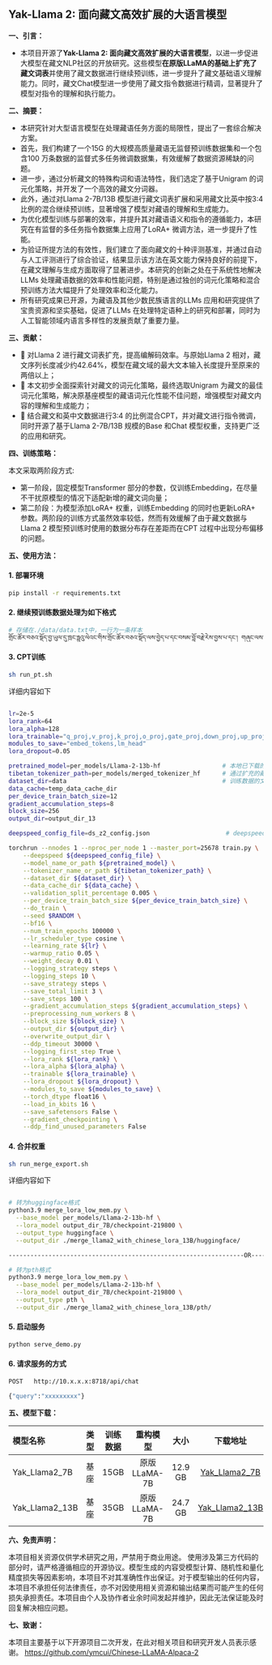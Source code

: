 
## Yak-Llama 2: 面向藏文高效扩展的大语言模型

**一、引言：**

-  本项目开源了**Yak-Llama 2: 面向藏文高效扩展的大语言模型**，以进一步促进大模型在藏文NLP社区的开放研究。这些模型**在原版LLaMA的基础上扩充了藏文词表**并使用了藏文数据进行继续预训练，进一步提升了藏文基础语义理解能力。同时，藏文Chat模型进一步使用了藏文指令数据进行精调，显著提升了模型对指令的理解和执行能力。

**二、摘要：**

-  本研究针对大型语言模型在处理藏语任务方面的局限性，提出了一套综合解决方案。
-  首先，我们构建了一个15G 的大规模高质量藏语无监督预训练数据集和一个包含100 万条数据的监督式多任务微调数据集，有效缓解了数据资源稀缺的问题。
-  进一步，通过分析藏文的特殊构词和语法特性，我们选定了基于Unigram 的词元化策略，并开发了一个高效的藏文分词器。
-  此外，通过对Llama 2-7B/13B 模型进行藏文词表扩展和采用藏文比英中按3:4 比例的混合继续预训练，显著增强了模型对藏语的理解和生成能力。
-  为优化模型训练与部署的效率，并提升其对藏语语义和指令的遵循能力，本研究在有监督的多任务指令数据集上应用了LoRA+ 微调方法，进一步提升了性能。
-  为验证所提方法的有效性，我们建立了面向藏文的十种评测基准，并通过自动与人工评测进行了综合验证，结果显示该方法在英文能力保持良好的前提下，在藏文理解与生成方面取得了显著进步。本研究的创新之处在于系统性地解决LLMs 处理藏语数据的效率和性能问题，特别是通过独创的词元化策略和混合预训练方法大幅提升了处理效率和泛化能力。
-  所有研究成果已开源，为藏语及其他少数民族语言的LLMs 应用和研究提供了宝贵资源和坚实基础，促进了LLMs 在处理特定语种上的研究和部署，同时为人工智能领域内语言多样性的发展贡献了重要力量。

**三、贡献：**

- 🚀 对Llama 2 进行藏文词表扩充，提高编解码效率。与原始Llama 2 相对，藏文序列长度减少约42.64%，模型在藏文域的最大文本输入长度提升至原来的两倍以上；
- 🚀 本文初步全面探索针对藏文的词元化策略，最终选取Unigram 为藏文的最佳词元化策略，解决原基座模型的藏语词元化性能不佳问题，增强模型对藏文内容的理解和生成能力；
- 🚀 结合藏文和英中文数据进行3:4 的比例混合CPT，并对藏文进行指令微调，同时开源了基于Llama 2-7B/13B 规模的Base 和Chat 模型权重，支持更广泛的应用和研究。

**四、训练策略：**

本文采取两阶段方式:
-  第一阶段，固定模型Transformer 部分的参数，仅训练Embedding，在尽量不干扰原模型的情况下适配新增的藏文词向量；
-  第二阶段：为模型添加LoRA+ 权重，训练Embedding 的同时也更新LoRA+ 参数。两阶段的训练方式虽然效率较低，然而有效缓解了由于藏文数据与Llama 2 模型预训练时使用的数据分布存在差距而在CPT 过程中出现分布偏移的问题。

**五、使用方法：**

#### 1. 部署环境
```sh
pip install -r requirements.txt
```

#### 2. 继续预训练数据处理为如下格式
```sh
# 存储在./data/data.txt中，一行为一条样本
གྲོང་ཚོར་བཅའ་སྡོད་བྱ་ཡུལ་དུ་ཁྲང་ཧྥུའུ་ལེའང་གིས་གྲོང་ཚོར་བཅའ་སྡོད་ལས་བྱེད་པ་དང་བསམ་བློ་བརྗེ་རེས་བྱས་པ་དང་། གཞུང་ལས་ཁང་(ཅུད)གི་ཏང་ཙུའུ་ཡིས་བཅའ་སྡོད་ལས་བྱེད་པར་ཐུགས་ཁུར་ཟབ་བཞེས་གནང་ལུགས་བརྒྱུད་བསྒྲགས་བྱས་པ་མ་ཟད། གྲོང་ཚོར་བཅའ་སྡོད་ལས་བྱེད་པའི་འཚོ་བ་དང་བདེ་ཐང་གི་གནས་ཚུལ་ལ་རྒྱུས་ལོན་བྱས་ཁར་། གྲོང་ཚོར་བཅའ་སྡོད་ལས་དོན་རུ་ཁག་གི་ལས་དོན་སྙན་ཞུ་ནན་ཏན་ངང་གསན་པ་དང་ཁོང་ཚོར་ཐོབ་པའི་གྲུབ་འབྲས་ལ་ཁས་ལེན་གང་ལེགས་གནང་བ་རེད།
```

#### 3. CPT训练
```sh
sh run_pt.sh
```
详细内容如下
```sh

lr=2e-5
lora_rank=64
lora_alpha=128
lora_trainable="q_proj,v_proj,k_proj,o_proj,gate_proj,down_proj,up_proj"
modules_to_save="embed_tokens,lm_head"
lora_dropout=0.05

pretrained_model=per_models/Llama-2-13b-hf                 # 本地已下载的Llama-2-13b-hf基座模型路径
tibetan_tokenizer_path=per_models/merged_tokenizer_hf      # 通过扩充的藏文词汇表路径
dataset_dir=data                                           # 训练数据的文件夹
data_cache=temp_data_cache_dir       
per_device_train_batch_size=12
gradient_accumulation_steps=8
block_size=256
output_dir=output_dir_13

deepspeed_config_file=ds_z2_config.json                     # deepspeed配置文件                  

torchrun --nnodes 1 --nproc_per_node 1 --master_port=25678 train.py \
    --deepspeed ${deepspeed_config_file} \
    --model_name_or_path ${pretrained_model} \
    --tokenizer_name_or_path ${tibetan_tokenizer_path} \
    --dataset_dir ${dataset_dir} \
    --data_cache_dir ${data_cache} \
    --validation_split_percentage 0.005 \
    --per_device_train_batch_size ${per_device_train_batch_size} \
    --do_train \
    --seed $RANDOM \
    --bf16 \
    --num_train_epochs 100000 \
    --lr_scheduler_type cosine \
    --learning_rate ${lr} \
    --warmup_ratio 0.05 \
    --weight_decay 0.01 \
    --logging_strategy steps \
    --logging_steps 10 \
    --save_strategy steps \
    --save_total_limit 3 \
    --save_steps 100 \
    --gradient_accumulation_steps ${gradient_accumulation_steps} \
    --preprocessing_num_workers 8 \
    --block_size ${block_size} \
    --output_dir ${output_dir} \
    --overwrite_output_dir \
    --ddp_timeout 30000 \
    --logging_first_step True \
    --lora_rank ${lora_rank} \
    --lora_alpha ${lora_alpha} \
    --trainable ${lora_trainable} \
    --lora_dropout ${lora_dropout} \
    --modules_to_save ${modules_to_save} \
    --torch_dtype float16 \
    --load_in_kbits 16 \
    --save_safetensors False \
    --gradient_checkpointing \
    --ddp_find_unused_parameters False
```

#### 4. 合并权重
```sh
sh run_merge_export.sh
```
详细内容如下
```sh

# 转为huggingface格式
python3.9 merge_lora_low_mem.py \
  --base_model per_models/Llama-2-13b-hf \
  --lora_model output_dir_7B/checkpoint-219800 \
  --output_type huggingface \
  --output_dir ./merge_llama2_with_chinese_lora_13B/huggingface/ 

-----------------------------------------------------------------OR-----------------------------------------------------------------

# 转为pth格式
python3.9 merge_lora_low_mem.py \
  --base_model per_models/Llama-2-13b-hf \
  --lora_model output_dir_7B/checkpoint-219800 \
  --output_type pth \
  --output_dir ./merge_llama2_with_chinese_lora_13B/pth/ 
```

#### 5. 启动服务
```sh
python serve_demo.py
```
#### 6. 请求服务的方式
```sh
POST   http://10.x.x.x:8718/api/chat

{"query":"xxxxxxxxx"}
```
**五、模型下载：**

| 模型名称 | 类型 | 训练数据 |重构模型|大小|下载地址|
| :-----| ----: | :----: |:----: |:----: |:----: |
| Yak_Llama2_7B | 基座 | 15GB |原版LLaMA-7B|12.9 GB|[Yak_Llama2_7B](https://huggingface.co/shajiu/Yak_Llama2_7B)|
| Yak_Llama2_13B | 基座 |35GB |原版LLaMA-7B|24.7 GB |[Yak_Llama2_13B](https://huggingface.co/shajiu/Yak_Llama2_13B)|

**六、免责声明：**

本项目相关资源仅供学术研究之用，严禁用于商业用途。 使用涉及第三方代码的部分时，请严格遵循相应的开源协议。模型生成的内容受模型计算、随机性和量化精度损失等因素影响，本项目不对其准确性作出保证。对于模型输出的任何内容，本项目不承担任何法律责任，亦不对因使用相关资源和输出结果而可能产生的任何损失承担责任。本项目由个人及协作者业余时间发起并维护，因此无法保证能及时回复解决相应问题。

**七、致谢：**


本项目主要基于以下开源项目二次开发，在此对相关项目和研究开发人员表示感谢。
https://github.com/ymcui/Chinese-LLaMA-Alpaca-2
